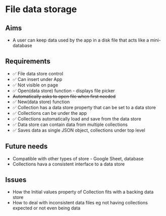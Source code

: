 File data storage
=================

Aims
----

- A user can keep data used by the app in a disk file that acts like a mini-database

Requirements
------------

- ✅ File data store control
- ✅ Can insert under App
- ✅ Not visible on page
- ✅ Open(data store) function - displays file picker
- ~~Automatically asks to open file when first needed~~
- ✅ New(data store) function
- ✅ Collection has a data store property that can be set to a data store
- ✅ Collections can be under the app
- ✅ Collections automatically load and save from the data store
- ✅ Data store can contain data from multiple collections
- ✅ Saves data as single JSON object, collections under top level

Future needs
------------

- Compatible with other types of store - Google Sheet, database
- Collections hava a consistent interface to a data store

Issues
------

- How the Initial values property of Collection fits with a backing data store
- How to deal with inconsistent data files eg not having collections expected or not even being data